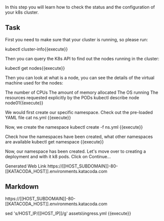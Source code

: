In this step you will learn how to check the status and the configuration of your k8s cluster.

## Task

First you need to make sure that your cluster is running, so please run:

kubectl cluster-info{{execute}}

Then you can query the K8s API to find out the nodes running in the cluster:

kubectl get nodes{{execute}}

Then you can look at what is a node, you can see the details of the virtual machine used for the nodes:

The number of CPUs
The amount of memory allocated
The OS running
The resources requested explicitly by the PODs
kubectl describe node node01{{execute}}



We would first create our specific namespace. Check out the pre-loaded YAML file cat ns.yml {{execute}}

Now, we create the namespace kubectl create -f ns.yml {{execute}}

Check how the namespaces have been created, what other namespaces are available kubectl get namespace {{execute}}

Now, our namespace has been created. Let's move over to creating a deployment and with it k8 pods. Click on Continue... 

Generated Web Link
https://[[HOST_SUBDOMAIN]]-80-[[KATACODA_HOST]].environments.katacoda.com

## Markdown

https://[[HOST_SUBDOMAIN]]-80-[[KATACODA_HOST]].environments.katacoda.com



sed 's/HOST_IP/[[HOST_IP]]/g' assets\ingress.yml {{execute}}